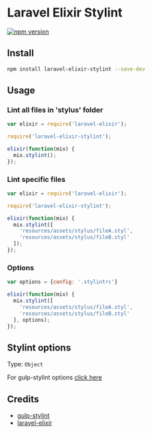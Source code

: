 # Laravel Elixir Stylint

[![npm version](https://badge.fury.io/js/laravel-elixir-stylint.svg)](https://badge.fury.io/js/laravel-elixir-stylint)

## Install

```sh
npm install laravel-elixir-stylint --save-dev
```

## Usage

### Lint all files in 'stylus' folder
```javascript
var elixir = require('laravel-elixir');

require('laravel-elixir-stylint');

elixir(function(mix) {
  mix.stylint();
});
```
### Lint specific files
```javascript
var elixir = require('laravel-elixir');

require('laravel-elixir-stylint');

elixir(function(mix) {
  mix.stylint([
    'resources/assets/stylus/fileA.styl',
    'resources/assets/stylus/fileB.styl'
  ]);
});
```

### Options
```javascript
var options = {config: '.stylintrc'}

elixir(function(mix) {
  mix.stylint([
    'resources/assets/stylus/fileA.styl',
    'resources/assets/stylus/fileB.styl'
  ], options);
});
```


## Stylint options
Type: `Object`

For gulp-stylint options [click here](https://github.com/danielhusar/gulp-stylint)

## Credits
- [gulp-stylint](https://github.com/danielhusar/gulp-stylint)
- [laravel-elixir](https://github.com/laravel/elixir)